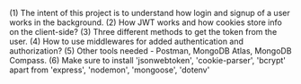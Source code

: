 (1) The intent of this project is to understand how login and signup of a user works in the background.
(2) How JWT works and how cookies store info on the client-side?
(3) Three different methods to get the token from the user.
(4) How to use middlewares for added authentication and authorization?
(5) Other tools needed - Postman, MongoDB Atlas, MongoDB Compass. 
(6) Make sure to install 'jsonwebtoken', 'cookie-parser', 'bcrypt' apart from 'express', 'nodemon', 'mongoose', 'dotenv'